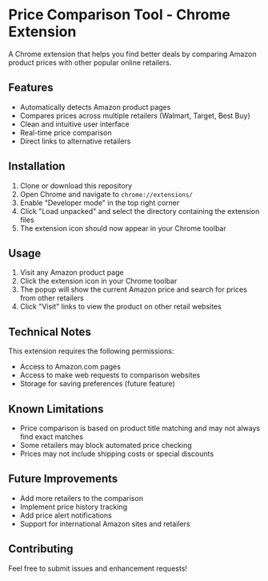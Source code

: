 # Price Comparison Tool - Chrome Extension

A Chrome extension that helps you find better deals by comparing Amazon product prices with other popular online retailers.

## Features

- Automatically detects Amazon product pages
- Compares prices across multiple retailers (Walmart, Target, Best Buy)
- Clean and intuitive user interface
- Real-time price comparison
- Direct links to alternative retailers

## Installation

1. Clone or download this repository
2. Open Chrome and navigate to `chrome://extensions/`
3. Enable "Developer mode" in the top right corner
4. Click "Load unpacked" and select the directory containing the extension files
5. The extension icon should now appear in your Chrome toolbar

## Usage

1. Visit any Amazon product page
2. Click the extension icon in your Chrome toolbar
3. The popup will show the current Amazon price and search for prices from other retailers
4. Click "Visit" links to view the product on other retail websites

## Technical Notes

This extension requires the following permissions:
- Access to Amazon.com pages
- Access to make web requests to comparison websites
- Storage for saving preferences (future feature)

## Known Limitations

- Price comparison is based on product title matching and may not always find exact matches
- Some retailers may block automated price checking
- Prices may not include shipping costs or special discounts

## Future Improvements

- Add more retailers to the comparison
- Implement price history tracking
- Add price alert notifications
- Support for international Amazon sites and retailers

## Contributing

Feel free to submit issues and enhancement requests! 